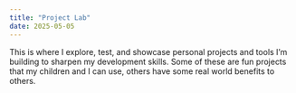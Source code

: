 ```yaml
---
title: "Project Lab"
date: 2025-05-05
---
```


This is where I explore, test, and showcase personal projects and tools I’m building to sharpen my development skills. Some of these are fun projects that my children and I can use, others have some real world benefits to others.
